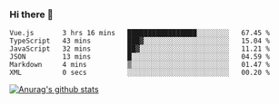 ### Hi there 👋



<!--
**webB1an/webB1an** is a ✨ _special_ ✨ repository because its `README.md` (this file) appears on your GitHub profile.

Here are some ideas to get you started:

- 🔭 I’m currently working on ...
- 🌱 I’m currently learning ...
- 👯 I’m looking to collaborate on ...
- 🤔 I’m looking for help with ...
- 💬 Ask me about ...
- 📫 How to reach me: ...
- 😄 Pronouns: ...
- ⚡ Fun fact: ...
-->

<!--START_SECTION:waka-->

```text
Vue.js       3 hrs 16 mins   █████████████████░░░░░░░░   67.45 %
TypeScript   43 mins         ███▓░░░░░░░░░░░░░░░░░░░░░   15.04 %
JavaScript   32 mins         ██▓░░░░░░░░░░░░░░░░░░░░░░   11.21 %
JSON         13 mins         █░░░░░░░░░░░░░░░░░░░░░░░░   04.59 %
Markdown     4 mins          ▒░░░░░░░░░░░░░░░░░░░░░░░░   01.47 %
XML          0 secs          ░░░░░░░░░░░░░░░░░░░░░░░░░   00.20 %
```

<!--END_SECTION:waka-->


[![Anurag's github stats](https://github-readme-stats.vercel.app/api?username=webB1an&show_icons=true&theme=radical)](https://github.com/anuraghazra/github-readme-stats)

